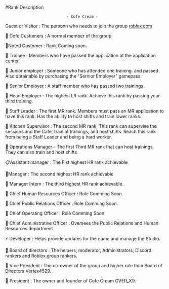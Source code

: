 #Rank Description


                               - Cofe Cream -

Guest or Visitor : The personn who needs to join the group [roblox.com](https://www.roblox.com/games/10523113875/Cofe-Cream)

🌲 Cofe Custumers : A normal member of the group

🛒Noted Customer : Rank Coming soon.

🍩 Trainee : Members who have passed the application at the application center.

🍎 Junior employer : Someone who has attended one training. and passed. Also obtainable by purchasing the “Sernior Employer” gamepass.

🥞 Senior Employer : A staff member who has passed two trainings.

🥛 Head Employer : The highest LR rank. Achieve this rank by passing your third training.

🍦 Staff Leader : The first MR rank. Members must pass an MR application to have this rank. Has the ability to host  shifts and train lower ranks..

🚧 Kitchen Supervisor : The second MR rank. This rank can supervise the sessions and the Cafe, train at trainings, and host shifts. Reach this rank from being a Staff Leader and being a hard worker.

🧯 Operations Manager - The first Third MR rank that can host trainings. They can also train and host shifts.

📋Assistant manager : The Fist highest HR rank achievable

📇Manager : The second highest HR rank achievable

🍂 Manager Intern : The third highest HR rank achievable. 

🌿  Chief Human Resources Officer : Role Comming Soon.

🌻  Chief Public Relations Officer : Role Comming Soon.

🌾  Chief Operating Officer : Role Comming Soon.

🌹 Chief Administrative Officer : Oversees the Public Relations and Human Resources department

⚡ Developer : Helps provide updates for the game and manage the Studio.

🧰 Board of directors : The helpers, moderator, Administrators, Discord rankers and Roblox group rankers.

🌺 Vice President : The co-owner of the group and higher role than Board of Directors Vertex4529.

🌴 President : The owner and founder of Cofe Cream OVER_X9.